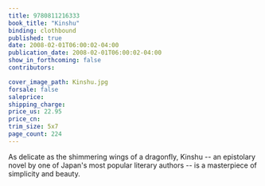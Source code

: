 ```yaml
---
title: 9780811216333
book_title: "Kinshu"
binding: clothbound
published: true
date: 2008-02-01T06:00:02-04:00
publication_date: 2008-02-01T06:00:02-04:00
show_in_forthcoming: false
contributors:

cover_image_path: Kinshu.jpg
forsale: false
saleprice:
shipping_charge:
price_us: 22.95
price_cn:
trim_size: 5x7
page_count: 224
---
```

As delicate as the shimmering wings of a dragonfly, Kinshu -- an epistolary novel by one of Japan's most popular literary authors -- is a masterpiece of simplicity and beauty.

